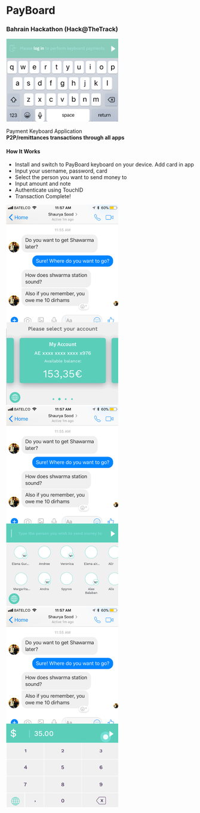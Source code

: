 # PayBoard
### Bahrain Hackathon (Hack@TheTrack)

<img src = "PayBoardLogo.png" width ="300">


Payment Keyboard Application<br>**P2P/remittances transactions through all apps**

#### How It Works
- Install and switch to PayBoard keyboard on your device. Add card in app
- Input your username, password,  card 
- Select the person you want to send money to
- Input amount and note
- Authenticate using TouchID
- Transaction Complete!

<img src = "Screenshots/4.png" width ="300"><img src = "Screenshots/6.png" width ="300"><img src = "Screenshots/7.png" width ="300">
